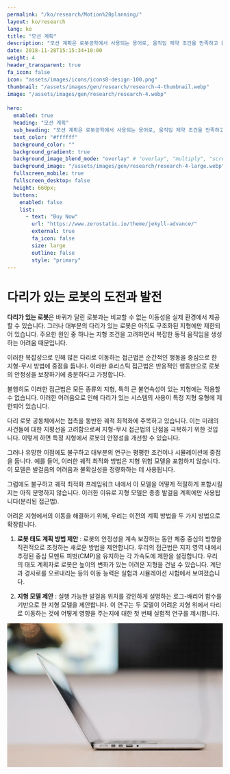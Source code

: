 ```yaml
---
permalink: "/ko/research/Motion%20planning/"
layout: ko/research
lang: ko
title: "모션 계획"
description: "모션 계획은 로봇공학에서 사용되는 용어로, 움직임 제약 조건을 만족하고 움직임의 어떤 측면을 최적화할 수 있는 이산 움직임으로 원하는 움직임 작업을 분해하는 과정을 나타냅니다."
date: 2018-11-28T15:15:34+10:00
weight: 4
header_transparent: true
fa_icon: false
icon: "assets/images/icons/icons8-design-100.png"
thumbnail: "/assets/images/gen/research/research-4-thumbnail.webp"
image: "/assets/images/gen/research/research-4.webp"

hero:
  enabled: true
  heading: "모션 계획"
  sub_heading: "모션 계획은 로봇공학에서 사용되는 용어로, 움직임 제약 조건을 만족하고 움직임의 어떤 측면을 최적화할 수 있는 이산 움직임으로 원하는 움직임 작업을 분해하는 과정을 나타냅니다."
  text_color: "#ffffff"
  background_color: ""
  background_gradient: true
  background_image_blend_mode: "overlay" # "overlay", "multiply", "screen"
  background_image: "/assets/images/gen/research/research-4-large.webp"
  fullscreen_mobile: true
  fullscreen_desktop: false
  height: 660px;
  buttons:
    enabled: false
    list:
      - text: "Buy Now"
        url: "https://www.zerostatic.io/theme/jekyll-advance/"
        external: true
        fa_icon: false
        size: large
        outline: false
        style: "primary"
---
```


# 다리가 있는 로봇의 도전과 발전

**다리가 있는 로봇**은 바퀴가 달린 로봇과는 비교할 수 없는 이동성을 실제 환경에서 제공할 수 있습니다.
그러나 대부분의 다리가 있는 로봇은 아직도 구조화된 지형에만 제한되어 있습니다. 주요한 원인 중 하나는 지형 조건을 고려하면서 복잡한 동적 움직임을 생성하는 어려움 때문입니다.

이러한 복잡성으로 인해 많은 다리로 이동하는 접근법은 순간적인 행동을 중심으로 한 지형-무시 방법에 중점을 둡니다.
이러한 휴리스틱 접근법은 반응적인 행동만으로 로봇의 안정성을 보장하기에 충분하다고 가정합니다.

불행히도 이러한 접근법은 모든 종류의 지형, 특히 큰 불연속성이 있는 지형에는 적용할 수 없습니다.
이러한 어려움으로 인해 다리가 있는 시스템의 사용이 특정 지형 유형에 제한되어 있습니다.

다리 로봇 공동체에서는 접촉을 동반한 궤적 최적화에 주목하고 있습니다.
이는 미래의 사건들에 대한 지평선을 고려함으로써 지형-무시 접근법의 단점을 극복하기 위한 것입니다.
이렇게 하면 특정 지형에서 로봇의 안정성을 개선할 수 있습니다.

그러나 유망한 이점에도 불구하고 대부분의 연구는 평평한 조건이나 시뮬레이션에 중점을 둡니다.
예를 들어, 이러한 궤적 최적화 방법은 지형 위험 모델을 포함하지 않습니다.
이 모델은 발걸음의 어려움과 불확실성을 정량화하는 데 사용됩니다.

그럼에도 불구하고 궤적 최적화 프레임워크 내에서 이 모델을 어떻게 적절하게 포함시킬지는 아직 분명하지 않습니다.
이러한 이유로 지형 모델은 종종 발걸음 계획에만 사용됩니다(분리된 접근법).

어려운 지형에서의 이동을 해결하기 위해, 우리는 이전의 계획 방법을 두 가지 방법으로 확장합니다.

1. **로봇 태도 계획 방법 제안** : 로봇의 안정성을 계속 보장하는 동안 체중 중심의 방향을 직관적으로 조정하는 새로운 방법을 제안합니다.
우리의 접근법은 지지 영역 내에서 추정된 중심 모멘트 피벗(CMP)을 유지하는 각 가속도에 제한을 설정합니다.
우리의 태도 계획자로 로봇은 높이의 변화가 있는 어려운 지형을 건널 수 있습니다. 
계단과 경사로를 오르내리는 등의 이동 능력은 실험과 시뮬레이션 시험에서 보여졌습니다.

2. **지형 모델 제안** : 실행 가능한 발걸음 위치를 강인하게 설명하는 로그-배리어 함수를 기반으로 한 지형 모델을 제안합니다.
이 연구는 두 모델이 어려운 지형 위에서 다리로 이동하는 것에 어떻게 영향을 주는지에 대한 첫 번째 실험적 연구를 제시합니다.

![디자인 인 피그마](/assets/images/gen/content/content-2.webp)

